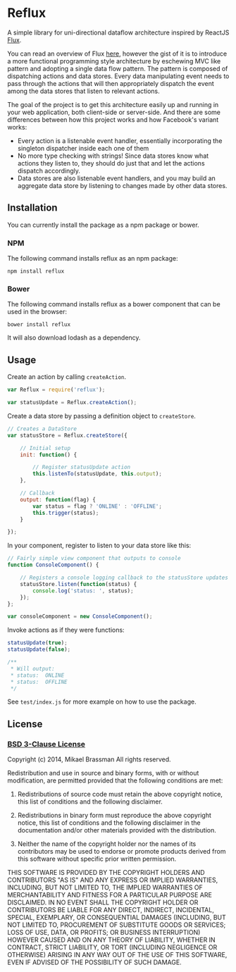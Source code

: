 # Reflux

A simple library for uni-directional dataflow architecture inspired by ReactJS [Flux](http://facebook.github.io/react/blog/2014/05/06/flux.html).

You can read an overview of Flux [here](http://facebook.github.io/react/docs/flux-overview.html), however the gist of it is to introduce a more functional programming style architecture by eschewing MVC like pattern and adopting a single data flow pattern. The pattern is composed of dispatching actions and data stores. Every data manipulating event needs to pass through the actions that will then appropriately dispatch the event among the data stores that listen to relevant actions.

The goal of the project is to get this architecture easily up and running in your web application, both client-side or server-side. And there are some differences between how this project works and how Facebook's variant works:

* Every action is a listenable event handler, essentially incorporating the singleton dispatcher inside each one of them
* No more type checking with strings! Since data stores know what actions they listen to, they should do just that and let the actions dispatch accordingly.
* Data stores are also listenable event handlers, and you may build an aggregate data store by listening to changes made by other data stores.

## Installation

You can currently install the package as a npm package or bower.

### NPM

The following command installs reflux as an npm package:

    npm install reflux

### Bower

The following command installs reflux as a bower component that can be used in the browser:

    bower install reflux

It will also download lodash as a dependency.

## Usage

Create an action by calling `createAction`.

```javascript
var Reflux = require('reflux');

var statusUpdate = Reflux.createAction();
```

Create a data store by passing a definition object to `createStore`.

```javascript
// Creates a DataStore
var statusStore = Reflux.createStore({

    // Initial setup
    init: function() {

        // Register statusUpdate action
        this.listenTo(statusUpdate, this.output);
    },

    // Callback
    output: function(flag) {
        var status = flag ? 'ONLINE' : 'OFFLINE';
        this.trigger(status);
    }

});
```

In your component, register to listen to your data store like this:

```javascript
// Fairly simple view component that outputs to console
function ConsoleComponent() {

    // Registers a console logging callback to the statusStore updates
    statusStore.listen(function(status) {
        console.log('status: ', status);
    });
};

var consoleComponent = new ConsoleComponent();
```

Invoke actions as if they were functions:

```javascript
statusUpdate(true);
statusUpdate(false);

/**
 * Will output:
 * status:  ONLINE
 * status:  OFFLINE
 */
```

See `test/index.js` for more example on how to use the package.

## License

### [BSD 3-Clause License](http://opensource.org/licenses/BSD-3-Clause)

Copyright (c) 2014, Mikael Brassman
All rights reserved.

Redistribution and use in source and binary forms, with or without modification, are permitted provided that the following conditions are met:

1. Redistributions of source code must retain the above copyright notice, this list of conditions and the following disclaimer.

2. Redistributions in binary form must reproduce the above copyright notice, this list of conditions and the following disclaimer in the documentation and/or other materials provided with the distribution.

3. Neither the name of the copyright holder nor the names of its contributors may be used to endorse or promote products derived from this software without specific prior written permission.

THIS SOFTWARE IS PROVIDED BY THE COPYRIGHT HOLDERS AND CONTRIBUTORS "AS IS" AND ANY EXPRESS OR IMPLIED WARRANTIES, INCLUDING, BUT NOT LIMITED TO, THE IMPLIED WARRANTIES OF MERCHANTABILITY AND FITNESS FOR A PARTICULAR PURPOSE ARE DISCLAIMED. IN NO EVENT SHALL THE COPYRIGHT HOLDER OR CONTRIBUTORS BE LIABLE FOR ANY DIRECT, INDIRECT, INCIDENTAL, SPECIAL, EXEMPLARY, OR CONSEQUENTIAL DAMAGES (INCLUDING, BUT NOT LIMITED TO, PROCUREMENT OF SUBSTITUTE GOODS OR SERVICES; LOSS OF USE, DATA, OR PROFITS; OR BUSINESS INTERRUPTION) HOWEVER CAUSED AND ON ANY THEORY OF LIABILITY, WHETHER IN CONTRACT, STRICT LIABILITY, OR TORT (INCLUDING NEGLIGENCE OR OTHERWISE) ARISING IN ANY WAY OUT OF THE USE OF THIS SOFTWARE, EVEN IF ADVISED OF THE POSSIBILITY OF SUCH DAMAGE.